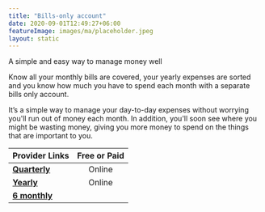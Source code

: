 ```yaml
---
title: "Bills-only account"
date: 2020-09-01T12:49:27+06:00
featureImage: images/ma/placeholder.jpeg
layout: static
---
```


A simple and easy way to manage money well

Know all your monthly bills are covered, your yearly expenses are sorted and you know how much you have to spend each month with a separate bills only account.

It’s a simple way to manage your day-to-day expenses without worrying you'll run out of money each month. In addition, you'll soon see where you might be wasting money, giving you more money to spend on the things that are important to you.

| Provider Links      | Free or Paid  |  
| :-----------          | :--------------:      |  
| [**Quarterly**](MoneySavingExpert.com) | Online | 
| [**Yearly**](MoneyHelper) | Online | 
| [**6 monthly**]() |  | 
  

<br/><br/>






